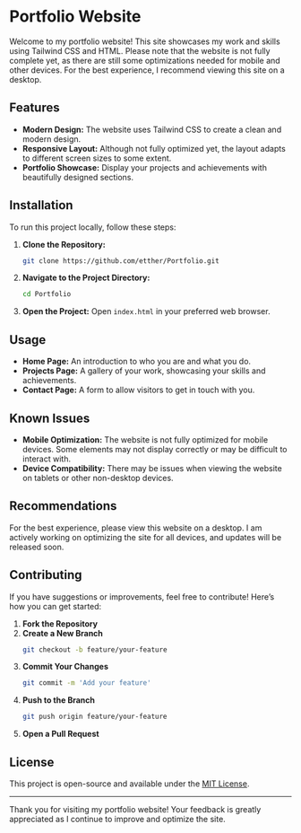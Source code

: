 # Portfolio Website

Welcome to my portfolio website! This site showcases my work and skills using Tailwind CSS and HTML. Please note that the website is not fully complete yet, as there are still some optimizations needed for mobile and other devices. For the best experience, I recommend viewing this site on a desktop.

## Features

- **Modern Design:** The website uses Tailwind CSS to create a clean and modern design.
- **Responsive Layout:** Although not fully optimized yet, the layout adapts to different screen sizes to some extent.
- **Portfolio Showcase:** Display your projects and achievements with beautifully designed sections.

## Installation

To run this project locally, follow these steps:

1. **Clone the Repository:**
    ```sh
    git clone https://github.com/etther/Portfolio.git
    ```

2. **Navigate to the Project Directory:**
    ```sh
    cd Portfolio
    ```

3. **Open the Project:**
    Open `index.html` in your preferred web browser.

## Usage

- **Home Page:** An introduction to who you are and what you do.
- **Projects Page:** A gallery of your work, showcasing your skills and achievements.
- **Contact Page:** A form to allow visitors to get in touch with you.

## Known Issues

- **Mobile Optimization:** The website is not fully optimized for mobile devices. Some elements may not display correctly or may be difficult to interact with.
- **Device Compatibility:** There may be issues when viewing the website on tablets or other non-desktop devices.

## Recommendations

For the best experience, please view this website on a desktop. I am actively working on optimizing the site for all devices, and updates will be released soon.

## Contributing

If you have suggestions or improvements, feel free to contribute! Here’s how you can get started:

1. **Fork the Repository**
2. **Create a New Branch**
    ```sh
    git checkout -b feature/your-feature
    ```
3. **Commit Your Changes**
    ```sh
    git commit -m 'Add your feature'
    ```
4. **Push to the Branch**
    ```sh
    git push origin feature/your-feature
    ```
5. **Open a Pull Request**

## License

This project is open-source and available under the [MIT License](LICENSE).

---

Thank you for visiting my portfolio website! Your feedback is greatly appreciated as I continue to improve and optimize the site.
